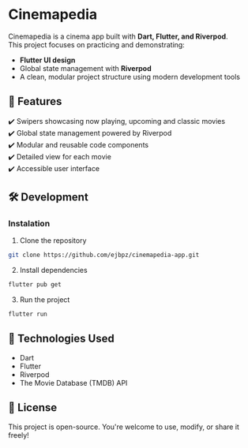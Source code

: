 # Cinemapedia
Cinemapedia is a cinema app built with **Dart, Flutter, and Riverpod**.   
This project focuses on practicing and demonstrating:  
- **Flutter UI design**  
- Global state management with **Riverpod**  
- A clean, modular project structure using modern development tools 


## 🧪 Features  
✔️ Swipers showcasing now playing, upcoming and classic movies  
✔️ Global state management powered by Riverpod  
✔️ Modular and reusable code components  
✔️ Detailed view for each movie  
✔️ Accessible user interface  

## 🛠️ Development
### Instalation
1. Clone the repository
```sh
git clone https://github.com/ejbpz/cinemapedia-app.git
```

2. Install dependencies
```sh
flutter pub get
```

3. Run the project
```sh
flutter run
```

## 🧰 Technologies Used
- Dart
- Flutter
- Riverpod
- The Movie Database (TMDB) API

## 📜 License
This project is open-source. You're welcome to use, modify, or share it freely!
